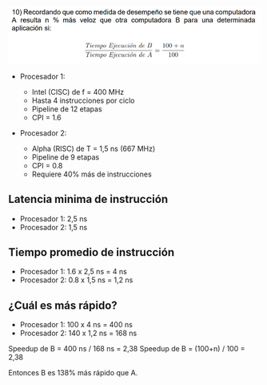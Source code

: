 ![](img7.png)

- Procesador 1:
    - Intel (CISC) de f = 400 MHz
    - Hasta 4 instrucciones por ciclo
    - Pipeline de 12 etapas
    - CPI = 1.6

- Procesador 2:
    - Alpha (RISC) de T = 1,5 ns (667 MHz)
    - Pipeline de 9 etapas
    - CPI = 0.8
    - Requiere 40% más de instrucciones

## Latencia minima de instrucción
- Procesador 1: 2,5 ns
- Procesador 2: 1,5 ns

## Tiempo promedio de instrucción
- Procesador 1: 1.6 x 2,5 ns = 4 ns
- Procesador 2: 0.8 x 1,5 ns = 1,2 ns

## ¿Cuál es más rápido?
- Procesador 1: 100 x 4 ns = 400 ns
- Procesador 2: 140 x 1,2 ns = 168 ns

Speedup de B = 400 ns / 168 ns = 2,38
Speedup de B = (100+n) / 100 = 2,38

Entonces B es 138% más rápido que A.